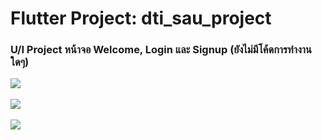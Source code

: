 # Flutter Project: dti_sau_project

### U/I Project หน้าจอ Welcome, Login และ Signup (ยังไม่มีโค้ดการทำงานใดๆ)

<img src="https://github.com/user-attachments/assets/13762554-6c6f-4fe3-8abc-5cc24e257953">
<br><br>

<img src="https://github.com/user-attachments/assets/2398c6fe-0ad8-4df3-8e41-f508bac0023d)">
<br><br>

<img src="https://github.com/user-attachments/assets/27c8ef27-eb72-4a77-8ae2-c92a7f7198e9">
